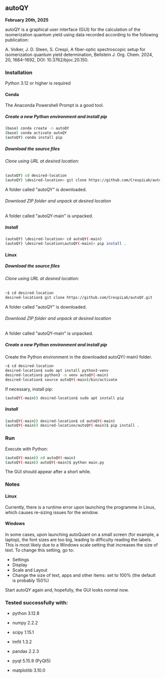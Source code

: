 ## autoQY
**February 20th, 2025**

autoQY is a graphical user interface (GUI) for the calculation of the isomerization quantum yield using data recorded according to the following publication:

A. Volker, J. D. Steen, S. Crespi, A fiber-optic spectroscopic setup for isomerization quantum yield determination, Beilstein J. Org. Chem. 2024, 20, 1684–1692, DOI: 10.3762/bjoc.20.150.

### Installation
Python 3.12 or higher is required

#### Conda
The Anaconda Powershell Prompt is a good tool.
##### Create a new Python environment and install pip
```bash
(base) conda create -n autoQY
(base) conda activate autoQY
(autoQY) conda install pip
```

##### Download the source files
###### Clone using URL at desired location:
```bash
(autoQY) cd desired-location
(autoQY) \desired-location> git clone https://github.com/CrespiLab/autoQY.git
```
A folder called "autoQY" is downloaded.

###### Download ZIP folder and unpack at desired location
A folder called "autoQY-main" is unpacked.

##### Install
```bash
(autoQY) \desired-location> cd autoQY(-main)
(autoQY) \desired-location\autoQY(-main)> pip install .
```

#### Linux
##### Download the source files
###### Clone using URL at desired location:
```bash
~$ cd desired-location
desired-location$ git clone https://github.com/CrespiLab/autoQY.git
```
A folder called "autoQY" is downloaded.

###### Download ZIP folder and unpack at desired location
A folder called "autoQY-main" is unpacked.

##### Create a new Python environment and install pip
Create the Python environment in the downloaded autoQY(-main) folder.
```bash
~$ cd desired-location
desired-location$ sudo apt install python3-venv
desired-location$ python3 -m venv autoQY(-main)
desired-location$ source autoQY(-main)/bin/activate
```
If necessary, install pip:
```bash
(autoQY(-main)) desired-location$ sudo apt install pip
```

##### Install
```bash
(autoQY(-main)) desired-location$ cd autoQY(-main)
(autoQY(-main)) desired-location/autoQY(-main)$ pip install .
```

### Run
Execute with Python:
```bash
(autoQY(-main)) cd autoQY(-main)
(autoQY(-main)) autoQY(-main)$ python main.py
```
The GUI should appear after a short while.

### Notes
#### Linux
Currently, there is a runtime error upon launching the programme in Linux, which causes re-sizing issues for the window.

#### Windows
In some cases, upon launching autoQuant on a small screen (for example, a laptop), the font sizes are too big, leading to difficulty reading the labels. This is most likely due to a Windows scale setting that increases the size of text.
To change this setting, go to:
- Settings
- Display
- Scale and Layout
- Change the size of text, apps and other items: set to 100% (the default is probably 150%)

Start autoQY again and, hopefully, the GUI looks normal now.

### Tested successfully with:
- python 3.12.8

- numpy 2.2.2
- scipy 1.15.1
- lmfit 1.3.2
- pandas 2.2.3
- pyqt 5.15.9 (PyQt5)
- matplotlib 3.10.0
